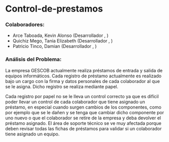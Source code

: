# Control-de-prestamos
<h3>Colaboradores:</h3>
<ul>
<li>Arce Taboada, Kevin Alonso (Desarrollador , )</li>
<li>Quichiz Mego, Tania Elizabeth (Desarrollador , )</li>
<li>Patricio Tinco, Damian (Desarrollador , )</li>
</ul>

<h3>Análisis del Problema:</h3>

La empresa GESCOB actualmente realiza préstamos de entrada y salida de equipos informáticos. Cada registro de préstamo actualmente es realizado bajo un cargo con la firma y datos personales de cada colaborador al que se le asigna. Dicho registro se realiza mediante papel.

Cada registro por papel no se le lleva un control correcto ya que es difícil poder llevar un control de cada colaborador que tiene asignado un préstamo, en especial cuando surgen cambios de los componentes, como por ejemplo que se le dañen y se tenga que cambiar dicho componente por uno nuevo o que el colaborador se retire de la empresa y deba devolver el préstamo asignado.
El área de soporte técnico se ve muy afectada porque deben revisar todas las fichas de préstamos para validar si un colaborador tiene asignado un equipo. 
